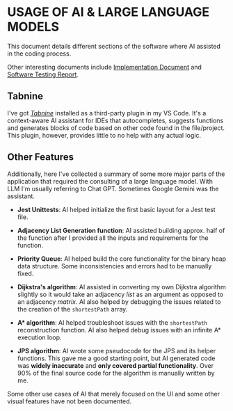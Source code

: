 # USAGE OF AI & LARGE LANGUAGE MODELS

This document details different sections of the software where AI assisted in the coding process.

Other interesting documents include [Implementation Document](https://github.com/joonarafael/visualpathfinder/tree/main/documentation/implementation_document.md "Implementation Document") and [Software Testing Report](https://github.com/joonarafael/visualpathfinder/tree/main/documentation/software_testing_report.md "Software Testing Report").

## Tabnine

I've got _[Tabnine](https://www.tabnine.com/ "Tabnine Homepage")_ installed as a third-party plugin in my VS Code. It's a context-aware AI assistant for IDEs that autocompletes, suggests functions and generates blocks of code based on other code found in the file/project. This plugin, however, provides little to no help with any actual logic.

## Other Features

Additionally, here I've collected a summary of some more major parts of the application that required the consulting of a large language model. With LLM I'm usually referring to Chat GPT. Sometimes Google Gemini was the assistant.

- **Jest Unittests**: AI helped initialize the first basic layout for a Jest test file.

- **Adjacency List Generation function**: AI assisted building approx. half of the function after I provided all the inputs and requirements for the function.

- **Priority Queue**: AI helped build the core functionality for the binary heap data structure. Some inconsistencies and errors had to be manually fixed.

- **Dijkstra's algorithm**: AI assisted in converting my own Dijkstra algorithm slightly so it would take an adjacency _list_ as an argument as opposed to an adjacency _matrix_. AI also helped by debugging the issues related to the creation of the `shortestPath` array.

- **A\* algorithm**: AI helped troubleshoot issues with the `shortestPath` reconstruction function. AI also helped debug issues with an infinite A\* execution loop.

- **JPS algorithm**: AI wrote some pseudocode for the JPS and its helper functions. This gave me a good starting point, but AI generated code was **widely inaccurate** and **only covered partial functionality**. Over 90% of the final source code for the algorithm is manually written by me.

Some other use cases of AI that merely focused on the UI and some other visual features have not been documented.
